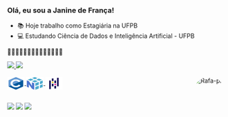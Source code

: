 

### Olá, eu sou a Janine de França!

- 📚 Hoje trabalho como Estagiária na UFPB
- 💻 Estudando Ciência de Dados e Inteligência Artificial - UFPB


🌼🌼🌼🌼🌼🌼🌼🌼🌼🌼🌼🌼🌼🌼

<div>
 
  <a href="https://github.com/janinefr">
  <img height="150em" src="https://github-readme-stats.vercel.app/api?username=janinefr&theme=dark&show_icons=true"/>
  <img height="150em" src="https://github-readme-stats.vercel.app/api/top-langs/?username=janinefr&layout=compact&langs_count=8&theme=dark"/>   
</div>
  
  <div style="display: inline_block"><br>
  <img align="center" alt="jan-Csharp" height="30" width="40" src="https://raw.githubusercontent.com/devicons/devicon/master/icons/c/c-original.svg">
  <img align="center" alt="jan-Csharp" height="30" width="40" src="https://raw.githubusercontent.com/devicons/devicon/master/icons/numpy/numpy-original.svg">
  <img align="center" alt="jan-Csharp" height="30" width="40" src="https://raw.githubusercontent.com/devicons/devicon/master/icons/pandas/pandas-original.svg">
  <img align="right" alt="Rafa-pic" height="170" style="border-radius:50px;" src="https://media.discordapp.net/attachments/757294508479086702/973914941507661904/picasion.com_5e37bd6526ffe91c0dd4634074443913.gif">
  
</div>
  
  ##
  
  <div>
  <a href="https://instagram.com/janinefrn" target="_blank"><img src="https://img.shields.io/badge/-Instagram-%23E4405F?style=for-the-badge&logo=instagram&logoColor=white" target="_blank"></a>
  <a href = "mailto:janine.freire@academico.ufpb.br"><img src="https://img.shields.io/badge/-Gmail-%23333?style=for-the-badge&logo=gmail&logoColor=white" target="_blank"></a>
  <a href="https://www.linkedin.com/in/janine-de-fran%C3%A7a-001976190/" target="_blank"><img src="https://img.shields.io/badge/-LinkedIn-%230077B5?style=for-the-badge&logo=linkedin&logoColor=white" target="_blank"></a> 
    
  </div>
 

